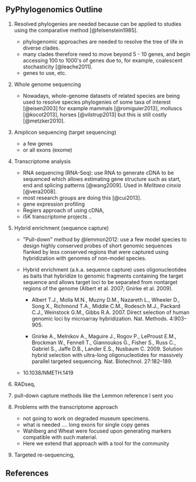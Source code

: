 ## PyPhylogenomics Outline

1. Resolved phylogenies are needed because can be applied to studies using the
        comparative method [@felsenstein1985].
    * phylogenomic approaches are needed to resolve the tree of life in diverse
      clades.
 	* many clades therefore need to move beyond 5 - 10 genes, and begin
      accessing 100 to 1000's of genes due to, for example, coalescent
      stochasticity [@leache2011].
	* genes to use, etc.
2. Whole genome sequencing
    * Nowadays, whole-genome datasets of related species are being used to
      resolve species phylogenies of some taxa of interest [@eisen2003] for 
      example mammals [@romiguier2013], molluscs [@kocot2013], horses 
      [@vilstrup2013] but this is still costly [@metzker2010].
3. Amplicon sequencing (target sequencing)
    * a few genes 
    * or all exons (exome)
3. Transcriptome analysis
    * RNA sequencing (RNA-Seq): use RNA to generate cDNA to be sequenced which
      allows estimating gene structure such as start, end and splicing patterns
      [@wang2009]. Used in *Melitaea cinxia* [@vera2008].
    * most research groups are doing this [@cui2013].
    * gene expression profiling
	* Regiers approach of using cDNA, 
	* i5K transcriptome projects .. 

4. Hybrid enrichment (sequence capture)
    * "Pull-down" method by @lemmon2012: use a few model species to design
      highly conserved probes of short genomic sequences flanked by less
      conserved regions that were captured using hybridization with genomes of
      non-model species. 

    * Hybrid enrichment (a.k.a. sequence capture) uses oligonucleotides as
      baits that hybridize to genomic fragments containing the target sequence
      and allows target loci to be separated from nontarget regions of the
      genome (Albert et al. 2007; Gnirke et al. 2009).

        * Albert T.J., Molla M.N., Muzny D.M., Nazareth L., Wheeler D., Song
          X., Richmond T.A., Middle C.M., Rodesch M.J., Packard C.J., Weinstock
          G.M., Gibbs R.A. 2007. Direct selection of human genomic loci by
          microarray hybridization. Nat. Methods. 4:903–905.

        * Gnirke A., Melnikov A., Maguire J., Rogov P., LeProust E.M., Brockman
          W., Fennell T., Giannoukos G., Fisher S., Russ C., Gabriel S., Jaffe
          D.B., Lander E.S., Nusbaum C. 2009. Solution hybrid selection with
          ultra-long oligonucleotides for massively parallel targeted
          sequencing. Nat. Biotechnol. 27:182–189.

    * 10.1038/NMETH.1419

5. RADseq, 
6. pull-down capture methods like the Lemmon reference I sent you
4. Problems with the transcriptome approach 
	* not going to work on degraded museum specimens. 
	* what is needed .... long exons for single copy genes
	* Wahlberg and Wheat were focused upon generating markers compatible with 
      such material. 
	* Here we extend that approach with a tool for the community

5. Targeted re-sequencing,

## References
